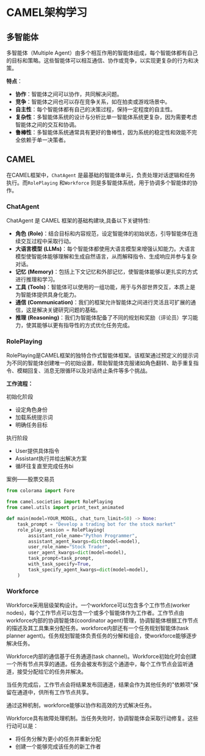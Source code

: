 # CAMEL架构学习

## 多智能体

多智能体（Multiple Agent）由多个相互作用的智能体组成，每个智能体都有自己的目标和策略。这些智能体可以相互通信、协作或竞争，以实现更复杂的行为和决策。

**特点**：

- **协作**：智能体之间可以协作，共同解决问题。
- **竞争**：智能体之间也可以存在竞争关系，如在拍卖或游戏场景中。
- **自主性**：每个智能体都有自己的决策过程，保持一定程度的自主性。
- **复杂性**：多智能体系统的设计与分析比单一智能体系统更复杂，因为需要考虑智能体之间的交互和协调。
- **鲁棒性**：多智能体系统通常具有更好的鲁棒性，因为系统的稳定性和效能不完全依赖于单一决策者。 

## CAMEL

在CAMEL框架中，`ChatAgent` 是最基础的智能体单元，负责处理对话逻辑和任务执行。而`RolePlaying` 和`Workforce` 则是多智能体系统，用于协调多个智能体的协作。

### ChatAgent

ChatAgent 是 CAMEL 框架的基础构建块,具备以下关键特性:

- **角色** **(Role)**：结合目标和内容规范，设定智能体的初始状态，引导智能体在连续交互过程中采取行动。
- **大语言模型** **(LLMs)**：每个智能体都使用大语言模型来增强认知能力。大语言模型使智能体能够理解和生成自然语言，从而解释指令、生成响应并参与复杂对话。
- **记忆** **(Memory)**：包括上下文记忆和外部记忆，使智能体能够以更扎实的方式进行推理和学习。
- **工具** **(Tools)**：智能体可以使用的一组功能，用于与外部世界交互，本质上是为智能体提供具身化能力。
- **通信** **(Communication)**：我们的框架允许智能体之间进行灵活且可扩展的通信，这是解决关键研究问题的基础。
- **推理** **(Reasoning)**：我们为智能体配备了不同的规划和奖励（评论员）学习能力，使其能够以更有指导性的方式优化任务完成。

### RolePlaying

RolePlaying是CAMEL框架的独特合作式智能体框架。该框架通过预定义的提示词为不同的智能体创建唯一的初始设置，帮助智能体克服诸如角色翻转、助手重复指令、模糊回复、消息无限循环以及对话终止条件等多个挑战。

**工作流程：**

初始化阶段

- 设定角色身份
- 加载系统提示词
- 明确任务目标

执行阶段

- User提供具体指令
- Assistant执行并给出解决方案
- 循环往复直至完成任务bi

案例——股票交易员

```python
from colorama import Fore

from camel.societies import RolePlaying
from camel.utils import print_text_animated

def main(model=YOUR_MODEL, chat_turn_limit=50) -> None:
    task_prompt = "Develop a trading bot for the stock market"
    role_play_session = RolePlaying(
        assistant_role_name="Python Programmer",
        assistant_agent_kwargs=dict(model=model),
        user_role_name="Stock Trader",
        user_agent_kwargs=dict(model=model),
        task_prompt=task_prompt,
        with_task_specify=True,
        task_specify_agent_kwargs=dict(model=model),
    )
```



### Workforce

Workforce采用层级架构设计。一个workforce可以包含多个工作节点(worker nodes)，每个工作节点可以包含一个或多个智能体作为工作者。工作节点由workforce内部的协调智能体(coordinator agent)管理，协调智能体根据工作节点的描述及其工具集来分配任务。workforce内部还有一个任务规划智能体(task planner agent)。任务规划智能体负责任务的分解和组合，使workforce能够逐步解决任务。

Workforce内部的通信基于任务通道(task channel)。Workforce初始化时会创建一个所有节点共享的通道。任务会被发布到这个通道中，每个工作节点会监听通道，接受分配给它的任务并解决。

当任务完成后，工作节点会将结果发布回通道，结果会作为其他任务的"依赖项"保留在通道中，供所有工作节点共享。

通过这种机制，workforce能够以协作和高效的方式解决任务。

Workforce具有故障处理机制。当任务失败时，协调智能体会采取行动修复。这些行动可以是：

- 将任务分解为更小的任务并重新分配
- 创建一个能够完成该任务的新工作者
